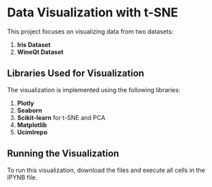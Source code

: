 # Data Visualization with t-SNE

This project focuses on visualizing data from two datasets:

1. **Iris Dataset**
2. **WineQt Dataset**

## Libraries Used for Visualization

The visualization is implemented using the following libraries:

1. **Plotly**
2. **Seaborn**
3. **Scikit-learn** for t-SNE and PCA
4. **Matplotlib**
5. **Ucimlrepo**

## Running the Visualization

To run this visualization, download the files and execute all cells in the IPYNB file.

